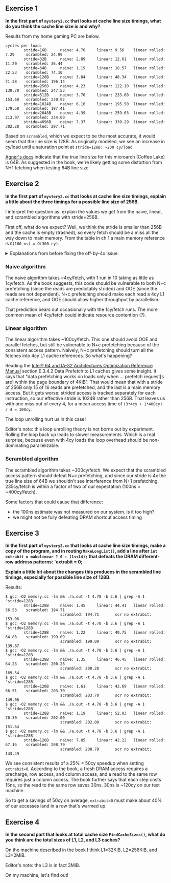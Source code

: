 ## Exercise 1
**In the first part of `mystery2.cc` that looks at cache line size timings,
what do you think the cache line size is and why?**

Results from my home gaming PC are below.

```
cycles per load:
        stride=16B      naive: 4.70     linear: 9.56    linear rolled: 7.29     scrambled: 24.99
        stride=32B      naive: 2.89     linear: 12.61   linear rolled: 11.20    scrambled: 36.44
        stride=64B      naive: 1.19     linear: 18.57   linear rolled: 22.53    scrambled: 74.10
        stride=128B     naive: 3.84     linear: 48.34   linear rolled: 71.38    scrambled: 196.14
        stride=256B     naive: 4.23     linear: 122.10  linear rolled: 139.70   scrambled: 247.53
        stride=512B     naive: 3.70     linear: 233.60  linear rolled: 153.60   scrambled: 230.92
        stride=1024B    naive: 6.16     linear: 195.50  linear rolled: 179.58   scrambled: 197.41
        stride=2048B    naive: 4.39     linear: 259.63  linear rolled: 213.97   scrambled: 234.60
        stride=4096B    naive: 7.37     linear: 339.29  linear rolled: 302.28   scrambled: 297.71
```

Based on `scrambled`, which we expect to be the most accurate, it would seem
that the line size is 128B. As originally modeled, we see an increase in
cy/load until a saturation point at `stride=128B: ~200 cy/load`.

[Agner's docs](https://agner.org/optimize/microarchitecture.pdf)
indicate that the true line size for this microarch (Coffee Lake) is 64B.
As suggested in the book, we're likely getting some distortion from N+1
fetching when testing 64B line size.


## Exercise 2
**In the first part of `mystery2.cc` that looks at cache line size timings,
explain a little about the three timings for a possible line size of 256B.**

I interpret the question as: explain the values we get from the naive, linear,
and scrambled algorithms with stride=256B.

First off, what do we expect? Well, we think the stride is smaller than 256B
and the cache is empty (trashed), so every fetch should be a miss all the way
down to main memory. From the table in ch 1 a main memory reference is
`O(100 ns) = O(300 cy)`.

<details>
  <summary>Explanations from before fixing the off-by-4x issue.</summary>

  The naive algorithm takes 6-7 cy per fetch. As the book notes, it makes no
  effort to defeat N+1 prefetching, so we might expect each fetch to take just
  4cy, and it's also vulnerable to parallel execution, so an average around 1cy +
  loop overhead might be reasonable. But consider that at 256B, every load comes
  from a different line. So 1 fetch per cycle when a fetch takes O(300 cy)
  implies that you'd need 300 fetches in flight at once. That's 6x the "50
  outstanding loads" that a core might have in flight, per the book! Accounting
  for that bottleneck we arrive at a figure of 6cy/fetch, which matches the
  observation.

  The linear algorithm takes ~28 cy/fetch. This one should avoid OOE and parallel
  fetches, since the fetches are dependent. But as the book notes, it may still
  be vulnerable to N+c prefetching because of the consistent access pattern.
  Perfect prefetching would lead me to predict 4cy/fetch, as above. So why do we
  see 7x slower? According to the Intel® 64 and IA-32 Architectures
  Optimization Reference Manual section E.3.4.2, the L1 strided prefetcher does
  not work for prefetch requests that cross 4KiB pages. So with a stride of 256B,
  we expect 15 fetches to be prefetched to L1 and the 16th (crossing the page
  boundary) to miss all the way to main memory. The mean access time then should be
  `(4cy * 15 + 300cy * 1) / 16 = 22.5cy`. That's pretty close! Certainly within
  the half order of magnitude that the 300cy is estimated to.

  The scrambled algorithm takes 60 cy/fetch. We expect that it defeats OOE and
  parallel fetches, and given a 256B stride on a 64B line size we should not see
  any trouble from N+1 prefetching. So where's the 5x savings coming from?
</details>

### Naive algorithm
The naive algorithm takes ~4cy/fetch, with 1 run in 10 taking as little as
1cy/fetch. As the book suggests, this code should be vulnerable to both N+c
prefetching (since the reads are predictably strided) and OOE (since the reads
are not dependent). N+c prefetching should make each read a 4cy L1 cache
reference, and OOE should allow higher throughput by parallelism.

That prediction bears out occasionally with the 1cy/fetch runs. The more common
mean of 4cy/fetch could indicate resource contention (?).

### Linear algorithm
The linear algorithm takes ~100cy/fetch. This one should avoid OOE and parallel
fetches, but still be vulnerable to N+c prefetching because of the consistent
access pattern. Naively, N+c prefetching should turn all the fetches into 4cy
L1 cache references. So what's happening?

Reading the
[Intel® 64 and IA-32 Architectures Optimization Reference Manual](https://www.intel.com/content/www/us/en/content-details/671488/intel-64-and-ia-32-architectures-optimization-reference-manual-volume-1.html)
section E.3.4.2 Data Prefetch to L1 caches gives some insight.
It says that "data prefetching works on loads only when ... prefetch request[s
are] within the page boundary of 4KiB". That would mean that with a stride of
256B only 15 of 16 reads are prefetched, and the last is a main memory access.
But it gets worse: strided access is tracked separately for each instruction,
so our effective stride is 1024B rather than 256B. That leaves us with one miss
out of every 4, for a mean access time of `(3*4cy + 1*400cy) / 4 = 100cy`.

The loop unrolling hurt us in this case!

Editor's note: this loop unrolling theory is not borne out by experiment.
Rolling the loop back up leads to slower measurements. Which is a real
surprise, because even with 4cy loads the loop overhead should be
non-dominating parallelizable.

### Scrambled algorithm
The scrambled algorithm takes ~300cy/fetch. We expect that the scrambled access
pattern should defeat N+c prefetching, and since our stride is 4x the true line
size of 64B we shouldn't see interference from N+1 prefetching. 235cy/fetch is
within a factor of two of our expectation (100ns = ~400cy/fetch).

Some factors that could cause that difference:
- the 100ns estimate was not measured on our system. is it too high?
- we might not be fully defeating DRAM shortcut access timing


## Exercise 3
**In the first part of `mystery2.cc` that looks at cache line size timings,
make a copy of the program, and in routing `MakeLongList()`, add a line after
`int extrabit = makelinear ? 0 : (1<<14);` that defeats the DRAM different-row
address patterns: `extrabit = 0;**

**Explain a little bit about the changes this produces in the scrambled line timings,
especially for possible line size of 128B.**

Results:
```
$ gcc -O2 memory.cc -lm && ./a.out -t 4.78 -b 3.6 | grep -A 1 'stride=128B'
        stride=128B     naive: 1.45     linear: 44.41   linear rolled: 56.53    scrambled: 194.71
                        scrambled: 194.71       scr no extrabit: 153.06
$ gcc -O2 memory.cc -lm && ./a.out -t 4.78 -b 3.6 | grep -A 1 'stride=128B'
        stride=128B     naive: 1.22     linear: 40.75   linear rolled: 64.83    scrambled: 199.09
                        scrambled: 199.09       scr no extrabit: 139.87
$ gcc -O2 memory.cc -lm && ./a.out -t 4.78 -b 3.6 | grep -A 1 'stride=128B'
        stride=128B     naive: 1.35     linear: 46.45   linear rolled: 64.23    scrambled: 200.28
                        scrambled: 200.28       scr no extrabit: 169.54
$ gcc -O2 memory.cc -lm && ./a.out -t 4.78 -b 3.6 | grep -A 1 'stride=128B'
        stride=128B     naive: 1.61     linear: 42.69   linear rolled: 66.51    scrambled: 203.70
                        scrambled: 203.70       scr no extrabit: 149.06
$ gcc -O2 memory.cc -lm && ./a.out -t 4.78 -b 3.6 | grep -A 1 'stride=128B'
        stride=128B     naive: 1.19     linear: 52.03   linear rolled: 70.30    scrambled: 202.00
                        scrambled: 202.00       scr no extrabit: 151.64
$ gcc -O2 memory.cc -lm && ./a.out -t 4.78 -b 3.6 | grep -A 1 'stride=128B'
        stride=128B     naive: 7.85     linear: 42.22   linear rolled: 67.16    scrambled: 208.79
                        scrambled: 208.79       scr no extrabit: 143.49
```

We see consistent results of a 25% = 50cy speedup when setting `extrabit=0`.
According to the book, a fresh DRAM access requires a precharge, row access,
and column access, and a read to the same row requires just a column access.
The book further says that each step costs 15ns, so the read to the same row
saves 30ns. 30ns is ~120cy on our test machine.

So to get a savings of 50cy on average, `extrabit=0` must make about 40% of
our accesses land in a row that's warmed up.


## Exercise 4
**In the second part that looks at total cache size `FindCacheSizes()`, what do
you think are the total sizes of L1, L2, and L3 caches?**

On the machine described in the book I think L1=32KiB, L2=256KiB, and L3=2MiB.

Editor's note: the L3 is in fact 3MiB.

On my machine, let's find out!
